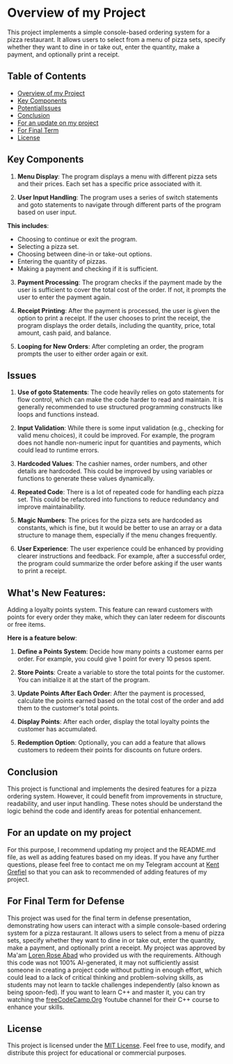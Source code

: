 # Overview of my Project
This project implements a simple console-based ordering system for a pizza restaurant. It allows users to select from a menu of pizza sets, specify whether they want to dine in or take out, enter the quantity, make a payment, and optionally print a receipt.

## Table of Contents
- [Overview of my Project](#overview-of-my-project)
- [Key Components](#key-components)
- [PotentialIssues](#potential-issues)
- [Conclusion](#conclusion)
- [For an update on my project](#for-an-update-on-my-project)
- [For Final Term](#for-final-term-for-defense)
- [License](#license)

## Key Components

1. **Menu Display**: The program displays a menu with different pizza sets and their prices. Each set has a specific price associated with it.

2. **User Input Handling**: The program uses a series of switch statements and goto statements to navigate through different parts of the program based on user input. 

**This includes**:
- Choosing to continue or exit the program.
- Selecting a pizza set.
- Choosing between dine-in or take-out options.
- Entering the quantity of pizzas.
- Making a payment and checking if it is sufficient.

3. **Payment Processing**: The program checks if the payment made by the user is sufficient to cover the total cost of the order. If not, it prompts the user to enter the payment again.

4. **Receipt Printing**: After the payment is processed, the user is given the option to print a receipt. If the user chooses to print the receipt, the program displays the order details, including the quantity, price, total amount, cash paid, and balance.

5. **Looping for New Orders**: After completing an order, the program prompts the user to either order again or exit.

## Issues

1. **Use of goto Statements**: The code heavily relies on goto statements for flow control, which can make the code harder to read and maintain. It is generally recommended to use structured programming constructs like loops and functions instead.

2. **Input Validation**: While there is some input validation (e.g., checking for valid menu choices), it could be improved. For example, the program does not handle non-numeric input for quantities and payments, which could lead to runtime errors.

3. **Hardcoded Values**: The cashier names, order numbers, and other details are hardcoded. This could be improved by using variables or functions to generate these values dynamically.

4. **Repeated Code**: There is a lot of repeated code for handling each pizza set. This could be refactored into functions to reduce redundancy and improve maintainability.

5. **Magic Numbers**: The prices for the pizza sets are hardcoded as constants, which is fine, but it would be better to use an array or a data structure to manage them, especially if the menu changes frequently.

6. **User Experience**: The user experience could be enhanced by providing clearer instructions and feedback. For example, after a successful order, the program could summarize the order before asking if the user wants to print a receipt.

## What's New Features:
Adding a loyalty points system. This feature can reward customers with points for every order they make, which they can later redeem for discounts or free items. 

**Here is a feature below**: 

1. **Define a Points System**: Decide how many points a customer earns per order. For example, you could give 1 point for every 10 pesos spent.

2. **Store Points**: Create a variable to store the total points for the customer. You can initialize it at the start of the program.

3. **Update Points After Each Order**: After the payment is processed, calculate the points earned based on the total cost of the order and add them to the customer's total points.

4. **Display Points**: After each order, display the total loyalty points the customer has accumulated.

5. **Redemption Option**: Optionally, you can add a feature that allows customers to redeem their points for discounts on future orders.

## Conclusion

This project is functional and implements the desired features for a pizza ordering system. However, it could benefit from improvements in structure, readability, and user input handling. These notes should be understand the logic behind the code and identify areas for potential enhancement.

## For an update on my project

For this purpose, I recommend updating my project and the README.md file, as well as adding features based on my ideas. If you have any further questions, please feel free to contact me on my Telegram account at [Kent Grefiel](https://t.me/kenjutzue) so that you can ask to recommended of adding features of my project.

## For Final Term for Defense

This project was used for the final term in defense presentation, demonstrating how users can interact with a simple console-based ordering system for a pizza restaurant. It allows users to select from a menu of pizza sets, specify whether they want to dine in or take out, enter the quantity, make a payment, and optionally print a receipt. My project was approved by Ma'am [Loren Rose Abad](https://www.facebook.com/lorenroseabad) who provided us with the requirements. Although this code was not 100% AI-generated, it may not sufficiently assist someone in creating a project code without putting in enough effort, which could lead to a lack of critical thinking and problem-solving skills, as students may not learn to tackle challenges independently (also known as being spoon-fed). If you want to learn C++ and master it, you can try watching the [freeCodeCamp.Org](https://www.youtube.com/@freecodecamp) Youtube channel for their C++ course to enhance your skills.

## License 
This project is licensed under the [MIT License](LICENSE.md). Feel free to use, modify, and distribute this project for educational or commercial purposes.

